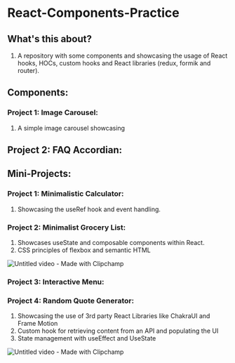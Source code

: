 # React-Components-Practice


## What's this about?

1. A repository with some components and showcasing the usage of React hooks, HOCs, custom hooks and React libraries (redux, formik and router).


## Components:

### Project 1: Image Carousel:

1. A simple image carousel showcasing

## Project 2: FAQ Accordian:


## Mini-Projects:

### Project 1: Minimalistic Calculator:

1. Showcasing the useRef hook and event handling.


### Project 2: Minimalist Grocery List:

1. Showcases useState and composable components within React.
2. CSS principles of flexbox and semantic HTML

![Untitled video - Made with Clipchamp](https://github.com/a9mansoo/React-Components/assets/63682861/44deeb74-93e5-4ca3-a935-f2f8feeeea0d)


### Project 3: Interactive Menu:


### Project 4: Random Quote Generator:

1. Showcasing the use of 3rd party React Libraries like ChakraUI and Frame Motion
2. Custom hook for retrieving content from an API and populating the UI
3. State management with useEffect and UseState

![Untitled video - Made with Clipchamp](https://github.com/a9mansoo/React-Components-Practice/assets/63682861/d07b9bfd-971a-4b51-80c7-905908b751c4)


